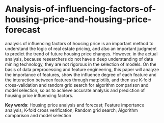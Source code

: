 # Analysis-of-influencing-factors-of-housing-price-and-housing-price-forecast

analysis  of  influencing  factors  of  housing  price  is  an  important  method  to understand  the  logic  of  real  estate  pricing,  and  also  an important  judgment  to  predict the  trend  of  future  housing  price  changes.  However,  in  the  actual  analysis,  because researchers  do  not  have  a  deep  understanding  of  data  mining  technology,  they  are  not rigorous  in  the  selection  of  models.  On  the  basis  of  data  preprocessing  and  feature engineering,  this  paper  will  analyze  the  importance  of  features,  show  the  influence degree  of  each  feature  and  the  interaction  between  features  through  matplotlib,  and  then use  K-fold  cross-validation  and  random  grid  search  for  algorithm  comparison  and model  selection,  so  as  to  achieve  accurate  analysis  and  prediction  of  housing  price influencing  factors.

**Key words**: Housing price analysis and forecast; Feature importance analysis; 
K-fold cross verification; Random grid search; Algorithm comparison and model 
selection
